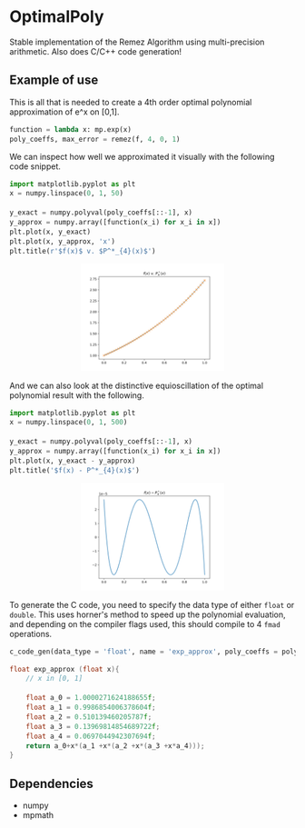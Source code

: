 # OptimalPoly
Stable implementation of the Remez Algorithm using multi-precision arithmetic. Also does C/C++ code generation!

## Example of use

This is all that is needed to create a 4th order optimal polynomial approximation of e^x on [0,1].

```python
function = lambda x: mp.exp(x)
poly_coeffs, max_error = remez(f, 4, 0, 1)
```

We can inspect how well we approximated it visually with the following code snippet.  

```python
import matplotlib.pyplot as plt
x = numpy.linspace(0, 1, 50)

y_exact = numpy.polyval(poly_coeffs[::-1], x)
y_approx = numpy.array([function(x_i) for x_i in x])
plt.plot(x, y_exact)
plt.plot(x, y_approx, 'x')
plt.title(r'$f(x)$ v. $P^*_{4}(x)$')
```
<p align = "center">
<img src="https://github.com/DKenefake/OptimalPoly/blob/main/assets/compare.png" width="50%" class="center">
</p>

And we can also look at the distinctive equioscillation of the optimal polynomial result with the following.

```python
import matplotlib.pyplot as plt
x = numpy.linspace(0, 1, 500)

y_exact = numpy.polyval(poly_coeffs[::-1], x)
y_approx = numpy.array([function(x_i) for x_i in x])
plt.plot(x, y_exact - y_approx)
plt.title('$f(x) - P^*_{4}(x)$')
```
<p align = "center">
<img src="https://github.com/DKenefake/OptimalPoly/blob/main/assets/Equioscillation.png" width="50%" class="center">
</p>

To generate the C code, you need to specify the data type of either `float` or `double`. This uses horner's method to speed up the polynomial evaluation, and depending on the compiler flags used, this should compile to 4 `fmad` operations. 

```python
c_code_gen(data_type = 'float', name = 'exp_approx', poly_coeffs = poly_coeffs, comments = f'x in [0, 1]')
```

```C
float exp_approx (float x){
	// x in [0, 1] 

	float a_0 = 1.0000271624188655f;
	float a_1 = 0.9986854006378604f;
	float a_2 = 0.510139460205787f;
	float a_3 = 0.13969814854689722f;
	float a_4 = 0.0697044942307694f;
 	return a_0+x*(a_1 +x*(a_2 +x*(a_3 +x*a_4)));
}
```

## Dependencies

* numpy
* mpmath


